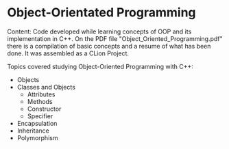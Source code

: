 # Object-Orientated Programming 
Content: Code developed while learning concepts of OOP and its implementation in C++. On the PDF file "Object_Oriented_Programming.pdf" there is a compilation of basic concepts and a resume of what has been done. It was assembled as a CLion Project.

Topics covered studying Object-Oriented Programming with C++:
- Objects
- Classes and Objects
  - Attributes
  - Methods
  - Constructor
  - Specifier
- Encapsulation
- Inheritance
- Polymorphism
